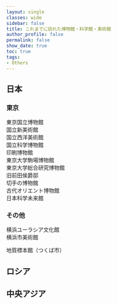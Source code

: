 ```yaml
---
layout: single
classes: wide
sidebar: false
title: これまでに訪れた博物館・科学館・美術館
author_profile: false
permalink: false
show_date: true
toc: true
tags:
- Others
---
```


## 日本
### 東京
東京国立博物館<br>
国立新美術館<br>
国立西洋美術館<br>
国立科学博物館<br>
印刷博物館<br>
東京大学駒場博物館<br>
東京大学総合研究博物館<br>
旧前田侯爵邸<br>
切手の博物館<br>
古代オリエント博物館<br>
日本科学未来館<br>





### その他
横浜ユーラシア文化館<br>
横浜市美術館<br>

地質標本館（つくば市）<br>


## ロシア

## 中央アジア